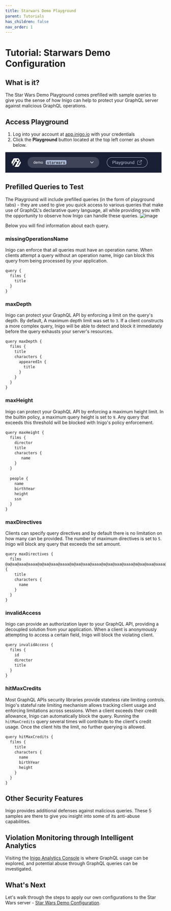 ```yaml
---
title: Starwars Demo Playground
parent: Tutorials
has_children: false
nav_order: 1
---
```


# Tutorial: Starwars Demo Configuration

## What is it?

The Star Wars Demo Playground comes prefilled with sample queries to give you the sense of how Inigo can help to protect your GraphQL server against malicious GraphQL operations.

## Access Playground

1. Log into your account at <a href="https://app.inigo.io" target="_blank">app.inigo.io</a> with your credentials
2. Click the **Playground** button located at the top left corner as shown below.

![Playground Access](/assets/images/playground_access.png)

## Prefilled Queries to Test
The Playground will include prefilled queries (in the form of playground tabs) - they are used to give you quick access to various queries that make use of GraphQL's declarative query language, all while providing you with the opportunity to observe how Inigo can handle these queries.
![image](https://user-images.githubusercontent.com/9330805/185870446-b3ea057c-5a10-4c7b-8ad8-d3a5ce5e045b.png)

Below you will find information about each query.

### missingOperationsName
Inigo can enforce that all queries must have an operation name. When clients attempt a query without an operation name, Inigo can block this query from being processed by your application.

```
query {
  films {
    title
  }
}
```

### maxDepth
Inigo can protect your GraphQL API by enforcing a limit on the query's depth. By default, A maximum depth limit was set to `3`. If a client constructs a more complex query, Inigo will be able to detect and block it immediately before the query exhausts your server's resources.

```
query maxDepth {
  films {
    title
    characters {
      appearedIn {
        title
      }
    }
  }
}
```

### maxHeight
Inigo can protect your GraphQL API by enforcing a maximum height limit. In the builtin policy, a maximum query height is set to `9`. Any query that exceeds this threshold will be blocked with Inigo's policy enforcement.
```
query maxHeight {
  films {
    director
    title
    characters {
       name
    }
  }

  people {
    name
    birthYear
    height
    ssn
  }
}
```

### maxDirectives
Clients can specify query directives and by default there is no limitation on how many can be provided. The number of maximum directives is set to `5`. Inigo will block any query that exceeds the set amount.

```
query maxDirectives {
  films @a@aa@aaa@aaaa@a@aa@aaa@aaaa@a@aa@aaa@aaaa@a@aa@aaa@aaaa@a@aa@aaa@aaaa@a@aa@aaa@aaaa@a@aa@aaa@aaaa {
    title
    characters {
      name
    }
  }
}
```

### invalidAccess
Inigo can provide an authorization layer to your GraphQL API, providing a decoupled solution from your application. When a client is anonymously attempting to access a certain field, Inigo will block the violating client.

```
query invalidAccess {
  films {
    id
    director
    title
  }
}
```

### hitMaxCredits
Most GraphQL APIs security libraries provide stateless rate limiting controls. Inigo's stateful rate limiting mechanism allows tracking client usage and enforcing limitations across sessions. When a client exceeds their credit allowance, Inigo can automatically block the query. Running the `hitMaxCredits` query several times will contribute to the client's credit usage. Once the client hits the limit, no further querying is allowed.

```
query hitMaxCredits {
  films {
    title
    characters {
      name
      birthYear
      height
    }
  }
}
```

## Other Security Features
Inigo provides additional defenses against malicious queries. These 5 samples are there to give you insight into some of its anti-abuse capabilities.

## Violation Monitoring through Intelligent Analytics
Visiting the <a href="https://app.inigo.io" target="_blank">Inigo Analytics Console</a> is where GraphQL usage can be explored, and potential abuse through GraphQL queries can be investigated.

## What's Next
Let's walk through the steps to apply our own configurations to the Star Wars server - [Star Wars Demo Configuration](/tutorials_starwars_configuration.html).
